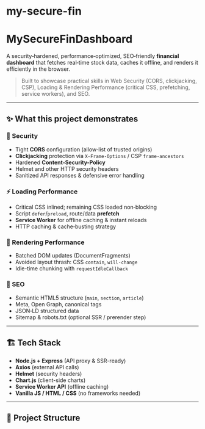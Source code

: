 # my-secure-fin
# MySecureFinDashboard

A security‑hardened, performance‑optimized, SEO‑friendly **financial dashboard** that fetches real‑time stock data, caches it offline, and renders it efficiently in the browser.

> Built to showcase practical skills in Web Security (CORS, clickjacking, CSP), Loading & Rendering Performance (critical CSS, prefetching, service workers), and SEO. 

---

## ✨ What this project demonstrates

### 🔐 Security
- Tight **CORS** configuration (allow‑list of trusted origins)
- **Clickjacking** protection via `X-Frame-Options` / CSP `frame-ancestors`
- Hardened **Content-Security-Policy**
- Helmet and other HTTP security headers
- Sanitized API responses & defensive error handling

### ⚡ Loading Performance
- Critical CSS inlined; remaining CSS loaded non‑blocking
- Script `defer`/`preload`, route/data **prefetch**
- **Service Worker** for offline caching & instant reloads
- HTTP caching & cache‑busting strategy

### 🧠 Rendering Performance
- Batched DOM updates (DocumentFragments)
- Avoided layout thrash: CSS `contain`, `will-change`
- Idle-time chunking with `requestIdleCallback`

### 🔎 SEO
- Semantic HTML5 structure (`main`, `section`, `article`)
- Meta, Open Graph, canonical tags
- JSON‑LD structured data
- Sitemap & robots.txt (optional SSR / prerender step)

---

## 🏗️ Tech Stack

- **Node.js + Express** (API proxy & SSR-ready)
- **Axios** (external API calls)
- **Helmet** (security headers)
- **Chart.js** (client-side charts)
- **Service Worker API** (offline caching)
- **Vanilla JS / HTML / CSS** (no frameworks needed)

---

## 📁 Project Structure


